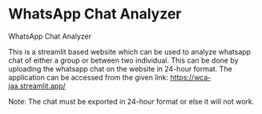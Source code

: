 # WhatsApp Chat Analyzer
WhatsApp Chat Analyzer

This is a streamlit based website which can be used to analyze whatsapp chat of either a group or between two individual. 
This can be done by uploading the whatsapp chat on the website in 24-hour format.
The application can be accessed from the given link: 
https://wca-jaa.streamlit.app/


Note: The chat must be exported in 24-hour format or else it will not work.
